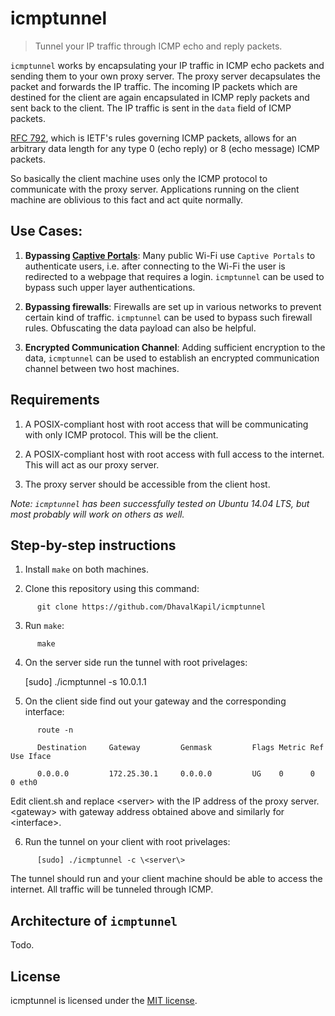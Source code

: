 # icmptunnel

> Tunnel your IP traffic through ICMP echo and reply packets.

`icmptunnel` works by encapsulating your IP traffic in ICMP echo packets and sending them to your own proxy server. The proxy server decapsulates the packet and forwards the IP traffic. The incoming IP packets which are destined for the client are again encapsulated in ICMP reply packets and sent back to the client. The IP traffic is sent in the `data` field of ICMP packets.

[RFC 792](http://www.ietf.org/rfc/rfc792.txt), which is IETF's rules governing ICMP packets, allows for an arbitrary data length for any type 0 (echo reply) or 8 (echo message) ICMP packets.

So basically the client machine uses only the ICMP protocol to communicate with the proxy server. Applications running on the client machine are oblivious to this fact and act quite normally.

## Use Cases:

1. **Bypassing [Captive Portals](https://en.wikipedia.org/wiki/Captive_portal)**: Many public Wi-Fi use `Captive Portals` to authenticate users, i.e. after connecting to the Wi-Fi the user is redirected to a webpage that requires a login. `icmptunnel` can be used to bypass such upper layer authentications.

2. **Bypassing firewalls**: Firewalls are set up in various networks to prevent certain kind of traffic. `icmptunnel` can be used to bypass such firewall rules. Obfuscating the data payload can also be helpful.

3. **Encrypted Communication Channel**: Adding sufficient encryption to the data, `icmptunnel` can be used to establish an encrypted communication channel between two host machines. 

## Requirements

1. A POSIX-compliant host with root access that will be communicating with only ICMP protocol. This will be the client.

2. A POSIX-compliant host with root access with full access to the internet. This will act as our proxy server.

3. The proxy server should be accessible from the client host.

_Note: `icmptunnel` has been successfully tested on Ubuntu 14.04 LTS, but most probably will work on others as well._

## Step-by-step instructions

1. Install `make` on both machines.

2. Clone this repository using this command:
```
      git clone https://github.com/DhavalKapil/icmptunnel
```
3. Run `make`:
```
      make
```
4. On the server side run the tunnel with root privelages:

      [sudo] ./icmptunnel -s 10.0.1.1

5. On the client side find out your gateway and the corresponding interface:
```
      route -n
      
      Destination     Gateway         Genmask         Flags Metric Ref    Use Iface
      
      0.0.0.0         172.25.30.1     0.0.0.0         UG    0      0        0 eth0
```
Edit client.sh and replace \<server\> with the IP address of the proxy server. \<gateway\> with gateway address obtained above and similarly for \<interface\>.

6. Run the tunnel on your client with root privelages:
```
      [sudo] ./icmptunnel -c \<server\>
```

The tunnel should run and your client machine should be able to access the internet. All traffic will be tunneled through ICMP.

## Architecture of `icmptunnel`

Todo.

## License

icmptunnel is licensed under the [MIT license](http://dhaval.mit-license.org/).
